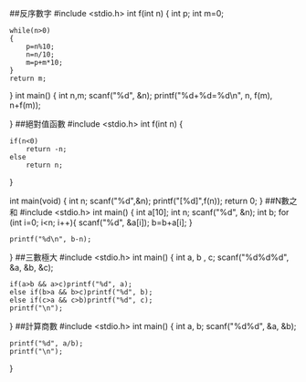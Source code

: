 ##反序數字
#include <stdio.h>
int f(int n)
{
	int p;
	int m=0;
	
	while(n>0)
	{
		p=n%10;
		n=n/10;
		m=p+m*10;
	}
	return m;
}
int main()
{
	int n,m;
	scanf("%d", &n);
	printf("%d+%d=%d\n", n, f(m), n+f(m));




}
##絕對值函數
#include <stdio.h>
int f(int n)
{
	
	if(n<0)
		return -n;
	else 
		return n;
	

}


int main(void)
{
	int n;
	scanf("%d",&n);
	printf("[%d]",f(n));
	return 0;
}
##N數之和
#include <stdio.h>
int main()
{
	int a[10];
	int n;
	scanf("%d", &n);
	int b;
	for (int i=0; i<n; i++){
		scanf("%d", &a[i]);
		b=b+a[i];
	}

	printf("%d\n", b-n);
	
}
##三數極大
#include <stdio.h>
int main()
{
	int a, b , c;
	scanf("%d%d%d", &a, &b, &c);
	
	if(a>b && a>c)printf("%d", a);
	else if(b>a && b>c)printf("%d", b);
	else if(c>a && c>b)printf("%d", c);
	printf("\n");

}
##計算商數
#include <stdio.h>
int main()
{
	int a, b;
	scanf("%d%d", &a, &b);
	
	printf("%d", a/b);
	printf("\n");



}
